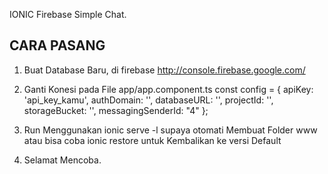 IONIC Firebase Simple Chat.

CARA PASANG
----------------------------------------------------------------------------------------------

1. Buat Database Baru, di firebase http://console.firebase.google.com/ 
2. Ganti Konesi pada File app/app.component.ts 
   const config = { 
    apiKey: 'api_key_kamu',
    authDomain: '',
    databaseURL: '',
    projectId: '',
    storageBucket: '',
    messagingSenderId: "4"
   };
 3. Run Menggunakan ionic serve -l supaya otomati Membuat Folder www atau bisa coba ionic restore untuk Kembalikan ke versi Default
 
 4. Selamat Mencoba.

